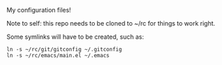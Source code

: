 My configuration files!

Note to self: this repo needs to be cloned to ~/rc for things to work
right.

Some symlinks will have to be created, such as:

```
ln -s ~/rc/git/gitconfig ~/.gitconfig
ln -s ~/rc/emacs/main.el ~/.emacs
```
